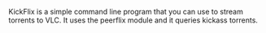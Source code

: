 KickFlix is a simple command line program that you can use to stream torrents to VLC.
It uses the peerflix module and it queries kickass torrents.